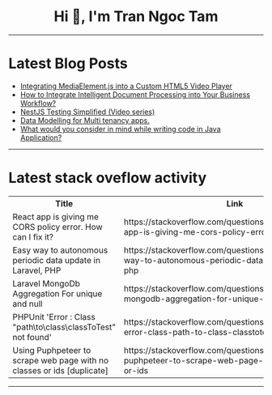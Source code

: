 <h1 align="center">Hi 👋, I'm Tran Ngoc Tam</h1>

---

# Latest Blog Posts 
<!-- BLOG-POST-LIST:START -->
- [Integrating MediaElement.js into a Custom HTML5 Video Player](https://dev.to/sh20raj/integrating-mediaelementjs-into-a-custom-html5-video-player-390p)
- [How to Integrate Intelligent Document Processing into Your Business Workflow?](https://dev.to/lokeshjoshi/how-to-integrate-intelligent-document-processing-into-your-business-workflow-3b8d)
- [NestJS Testing Simplified &lpar;Video series&rpar;](https://dev.to/tkssharma/nestjs-testing-simplified-video-series-54e9)
- [Data Modelling for Multi tenancy apps.](https://dev.to/brightonmboya/data-modelling-for-multi-tenancy-apps-hob)
- [What would you consider in mind while writing code in Java Application?](https://dev.to/farheen_sk/what-would-you-consider-in-mind-while-writing-code-in-java-application-ge7)
<!-- BLOG-POST-LIST:END -->

---

# Latest stack oveflow activity
<table>
  <tr><th>Title</th><th>Link</th></tr>
  <!-- STACKOVERFLOW:START --><tr><td>React app is giving me CORS policy error. How can I fix it?</td><td>https://stackoverflow.com/questions/78797308/react-app-is-giving-me-cors-policy-error-how-can-i-fix-it</td></tr><tr><td>Easy way to autonomous periodic data update in Laravel, PHP</td><td>https://stackoverflow.com/questions/78797124/easy-way-to-autonomous-periodic-data-update-in-laravel-php</td></tr><tr><td>Laravel MongoDb Aggregation For unique and null</td><td>https://stackoverflow.com/questions/78797118/laravel-mongodb-aggregation-for-unique-and-null</td></tr><tr><td>PHPUnit &#39;Error : Class &quot;path\to\class\classToTest&quot; not found&#39;</td><td>https://stackoverflow.com/questions/78797069/phpunit-error-class-path-to-class-classtotest-not-found</td></tr><tr><td>Using Puphpeteer to scrape web page with no classes or ids [duplicate]</td><td>https://stackoverflow.com/questions/78796912/using-puphpeteer-to-scrape-web-page-with-no-classes-or-ids</td></tr><!-- STACKOVERFLOW:END -->
</table>

---


